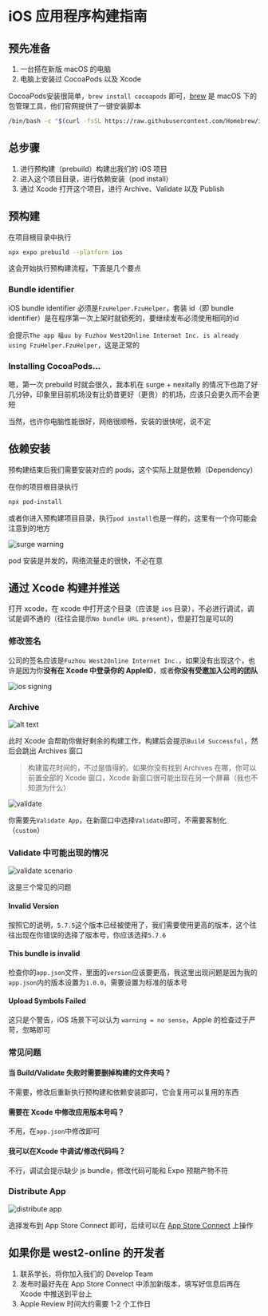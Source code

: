 # iOS 应用程序构建指南

## 预先准备

1. 一台搭在新版 macOS 的电脑
2. 电脑上安装过 CocoaPods 以及 Xcode

CocoaPods安装很简单，`brew install cocoapods` 即可，[brew](https://brew.sh/https://brew.sh/) 是 macOS 下的包管理工具，他们官网提供了一键安装脚本

```bash
/bin/bash -c "$(curl -fsSL https://raw.githubusercontent.com/Homebrew/install/HEAD/install.sh)"
```

## 总步骤

1. 进行预构建（prebuild）构建出我们的 iOS 项目
2. 进入这个项目目录，进行依赖安装（pod install）
3. 通过 Xcode 打开这个项目，进行 Archive、Validate 以及 Publish

## 预构建

在项目根目录中执行

```bash
npx expo prebuild --platform ios
```
这会开始执行预构建流程，下面是几个要点

### Bundle identifier

iOS bundle identifier 必须是`FzuHelper.FzuHelper`，套装 id（即 bundle identifier）是在程序第一次上架时就锁死的，要继续发布必须使用相同的id

会提示`The app 福uu by Fuzhou West2Online Internet Inc. is already using FzuHelper.FzuHelper`，这是正常的

### Installing CocoaPods...

嗯，第一次 prebuild 时就会很久，我本机在 surge + nexitally 的情况下也跑了好几分钟，印象里目前机场没有比奶昔更好（更贵）的机场，应该只会更久而不会更短

当然，也许你电脑性能很好，网络很顺畅，安装的很快呢，说不定

## 依赖安装

预构建结束后我们需要安装对应的 pods，这个实际上就是依赖（Dependency）

在你的项目根目录执行
```bash
npx pod-install
```

或者你进入预构建项目目录，执行`pod install`也是一样的，这里有一个你可能会注意到的地方

![surge warning](./../images/surge_warning.png)

pod 安装是并发的，网络流量走的很快，不必在意

## 通过 Xcode 构建并推送

打开 xcode，在 xcode 中打开这个目录（应该是 `ios` 目录），不必进行调试，调试是调不通的（往往会提示`No bundle URL present`），但是打包是可以的

### 修改签名

公司的签名应该是`Fuzhou West2Online Internet Inc.`，如果没有出现这个，也许是因为你**没有在 Xcode 中登录你的 AppleID**，或者**你没有受邀加入公司的团队**

![ios signing](./../images/ios_signing.png)

### Archive

![alt text](./../images/ios_archive.png)

此时 Xcode 会帮助你做好剩余的构建工作，构建后会提示`Build Successful`，然后会跳出 Archives 窗口

> 构建蛮花时间的，不过是值得的。如果你没有找到 Archives 在哪，你可以前置全部的 Xcode 窗口，Xcode 新窗口很可能出现在另一个屏幕（我也不知道为什么）

![validate](./../images/ios_validate.png)

你需要先`Validate App`，在新窗口中选择`Validate`即可，不需要客制化（`custom`）

### Validate 中可能出现的情况

![validate scenario](./../images/ios_validate_scenario.png)

这是三个常见的问题

#### Invalid Version

按照它的说明，`5.7.5`这个版本已经被使用了，我们需要使用更高的版本，这个往往出现在你错误的选择了版本号，你应该选择`5.7.6`

#### This bundle is invalid


检查你的`app.json`文件，里面的`version`应该要更高，我这里出现问题是因为我的`app.json`内的版本设置为`1.0.0`，需要设置为标准的版本号

#### Upload Symbols Failed

这只是个警告，iOS 场景下可以认为 `warning = no sense`，Apple 的检查过于严苛，忽略即可

### 常见问题

#### 当 Build/Validate 失败时需要删掉构建的文件夹吗？

不需要，修改后重新执行预构建和依赖安装即可，它会复用可以复用的东西

#### 需要在 Xcode 中修改应用版本号吗？

不用，在`app.json`中修改即可

#### 我可以在Xcode 中调试/修改代码吗？

不行，调试会提示缺少 js bundle，修改代码可能和 Expo 预期产物不符

### Distribute App

![distribute app](./../images/ios_distribute.png)

选择发布到 App Store Connect 即可，后续可以在 [App Store Connect](https://appstoreconnect.apple.com/) 上操作

## 如果你是 west2-online 的开发者

1. 联系学长，将你加入我们的 Develop Team
2. 发布时最好先在 App Store Connect 中添加新版本，填写好信息后再在 Xcode 中推送到平台上
3. Apple Review 时间大约需要 1-2 个工作日